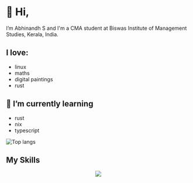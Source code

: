 # 👋 Hi, 
I’m Abhinandh S and I'm a CMA student at Biswas Institute of Management Studies, Kerala, India.

## I love:
- linux
- maths
- digital paintings
- rust

## 🌱 I’m currently learning
- rust
- nix
- typescript

![Top langs](https://github-readme-stats-ten-gilt.vercel.app/api/top-langs/?username=abhinandh-s&layout=compact&theme=dark)

## My Skills

<!---

<img src="https://github.com/rust-lang/rust-artwork/blob/master/logo/rust-logo-128x128.png" height="50"> <img src="https://search.nixos.org/images/nix-logo.png" height="50">



abhi-xyz/abhi-xyz is a ✨ special ✨ repository because its `README.md` (this file) appears on your GitHub profile.
You can click the Preview link to take a look at your changes.

![](https://github-readme-stats.vercel.app/api?username=abhi-xyz&theme=rose_pine)
--->



<p align="center">
  <a href="https://skillicons.dev">
    <img src="https://skillicons.dev/icons?i=linux,git,neovim,html,css,tailwind,figma,rust,lua,nix&theme=dark&perline=5" />
  </a>
</p>